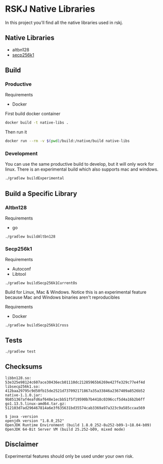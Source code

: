 # RSKJ Native Libraries

In this project you'll find all the native libraries used in rskj.

## Native Libraries

- altbn128
- [secp256k1](secp256k1/README.md)

## Build

### Productive

Requirements 
- Docker

First build docker container

```bash
docker build -t native-libs .
```

Then run it

```bash
docker run --rm -v $(pwd)/build:/native/build native-libs
```

### Development

You can use the same productive build to develop, but it will only work for linux. There is an experimental build which also supports mac and windows.

```bash
./gradlew buildExperimental
```

## Build a Specific Library

### Altbn128

Requirements
- go

```
./gradlew buildAltbn128
```

### Secp256k1

Requirements
- Autoconf
- Libtool

```
./gradlew buildSecp256k1CurrentOs
```

Build for Linux, Mac & Windows. Notice this is an experimental feature because Mac and Windows binaries aren't reproducibles  

Requirements
- Docker

```
./gradlew buildSecp256k1Cross
```

## Tests
 
```bash
./gradlew test
```

## Checksums

```
libbn128.so: 53e325e98124c607ace30436ecb01110dc21285965b6269e427fe329c77e4f4d
libsecp256k1.so: 412baa29795c9d50fb15de2521d737092171867a35a33846a2367409a8526b52
native-1.1.0.jar: 9b851367af4eafd6af648e1ecbb51f5f19590b7b4418c0396ccf5d4a16b2b6ff
go1.13.5.linux-amd64.tar.gz: 512103d7ad296467814a6e3f635631bd35574cab3369a97a323c9a585ccaa569

$ java -version
openjdk version "1.8.0_252"
OpenJDK Runtime Environment (build 1.8.0_252-8u252-b09-1~18.04-b09)
OpenJDK 64-Bit Server VM (build 25.252-b09, mixed mode)
```

## Disclaimer

Experimental features should only be used under your own risk.
